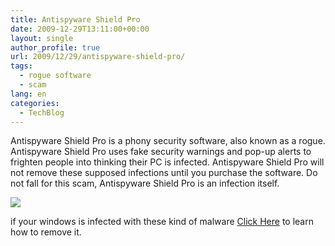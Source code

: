 ```yaml
---
title: Antispyware Shield Pro
date: 2009-12-29T13:11:00+00:00
layout: single
author_profile: true
url: 2009/12/29/antispyware-shield-pro/
tags:
  - rogue software
  - scam
lang: en
categories: 
  - TechBlog
---
```

Antispyware Shield Pro is a phony security software, also known as a rogue. Antispyware Shield Pro uses fake security warnings and pop-up alerts to frighten people into thinking their PC is infected. Antispyware Shield Pro will not remove these supposed infections until you purchase the software. Do not fall for this scam, Antispyware Shield Pro is an infection itself.

[![](http://3.bp.blogspot.com/_vaUVXcmC3OI/Szn4t-Co3BI/AAAAAAAAAgw/sqyXv8i_PLg/s640/AntiSpywareShieldPro_GUI.jpg)](http://3.bp.blogspot.com/_vaUVXcmC3OI/Szn4t-Co3BI/AAAAAAAAAgw/sqyXv8i_PLg/s1600-h/AntiSpywareShieldPro_GUI.jpg)

if your windows is infected with these kind of malware [Click Here](/2011/01/02/malware-removal-guide-for-Windows/) to learn how to remove it.
